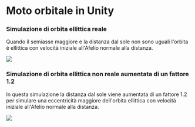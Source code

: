 # Moto orbitale in Unity

### Simulazione di orbita ellittica reale
Quando il semiasse maggiore e la distanza dal sole non sono uguali l'orbita è ellittica con velocità iniziale all'Afelio normale alla distanza.

[![](https://dl.dropboxusercontent.com/s/jgq7unpvottwmgu/Elliptical01.png?dl=1)](https://dl.dropboxusercontent.com/s/5wbfijfo2mgez7r/Elliptical01.mp4?dl=0)

### Simulazione di orbita ellittica non reale aumentata di un fattore 1.2
In questa simulazione la distanza dal sole viene aumentata di un fattore 1.2 per simulare una eccentricità maggiore dell'orbita ellittica con velocità iniziale all'Afelio normale alla distanza.

[![](https://dl.dropboxusercontent.com/s/i0ea70jkrmo1zh9/Elliptical01b.png?dl=1)](https://dl.dropboxusercontent.com/s/ds6cvhn2ft4i1kd/Elliptical01b.mp4?dl=0)

